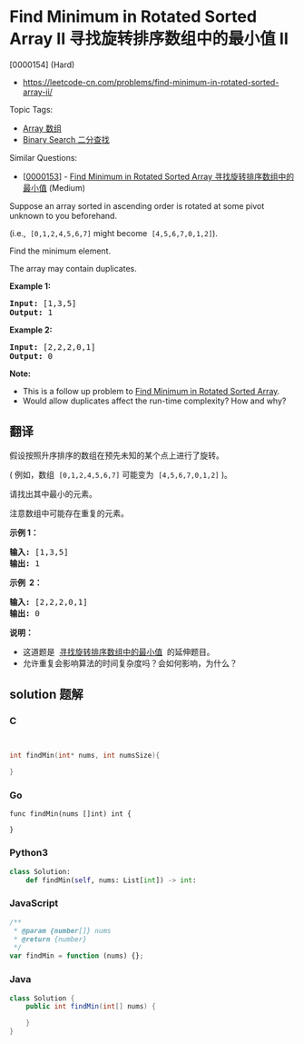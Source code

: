 # Find Minimum in Rotated Sorted Array II 寻找旋转排序数组中的最小值 II

[0000154] (Hard)

- https://leetcode-cn.com/problems/find-minimum-in-rotated-sorted-array-ii/

Topic Tags:

- [Array 数组](https://leetcode-cn.com/tag/array/)
- [Binary Search 二分查找](https://leetcode-cn.com/tag/binary-search/)

Similar Questions:

- [[0000153](https://leetcode-cn.com/problems/find-minimum-in-rotated-sorted-array/)] - [Find Minimum in Rotated Sorted Array 寻找旋转排序数组中的最小值](./0000153.find-minimum-in-rotated-sorted-array.md) (Medium)

Suppose an array sorted in ascending order is rotated at some pivot unknown to you beforehand.

(i.e.,  `[0,1,2,4,5,6,7]` might become  `[4,5,6,7,0,1,2]`).

Find the minimum element.

The array may contain duplicates.

**Example 1:**

<pre><strong>Input:</strong> [1,3,5]
<strong>Output:</strong> 1</pre>

**Example 2:**

<pre><strong>Input:</strong> [2,2,2,0,1]
<strong>Output:</strong> 0</pre>

**Note:**

- This is a follow up problem to [Find Minimum in Rotated Sorted Array](https://leetcode.com/problems/find-minimum-in-rotated-sorted-array/description/).
- Would allow duplicates affect the run-time complexity? How and why?

## 翻译

假设按照升序排序的数组在预先未知的某个点上进行了旋转。

( 例如，数组  `[0,1,2,4,5,6,7]` 可能变为  `[4,5,6,7,0,1,2]` )。

请找出其中最小的元素。

注意数组中可能存在重复的元素。

**示例 1：**

<pre><strong>输入:</strong> [1,3,5]
<strong>输出:</strong> 1</pre>

**示例  2：**

<pre><strong>输入:</strong> [2,2,2,0,1]
<strong>输出:</strong> 0</pre>

**说明：**

- 这道题是  [寻找旋转排序数组中的最小值](https://leetcode-cn.com/problems/find-minimum-in-rotated-sorted-array/description/)  的延伸题目。
- 允许重复会影响算法的时间复杂度吗？会如何影响，为什么？

## solution 题解

### C

```c


int findMin(int* nums, int numsSize){

}


```

### Go

```golang
func findMin(nums []int) int {

}
```

### Python3

```python
class Solution:
    def findMin(self, nums: List[int]) -> int:
```

### JavaScript

```javascript
/**
 * @param {number[]} nums
 * @return {number}
 */
var findMin = function (nums) {};
```

### Java

```java
class Solution {
    public int findMin(int[] nums) {

    }
}
```
